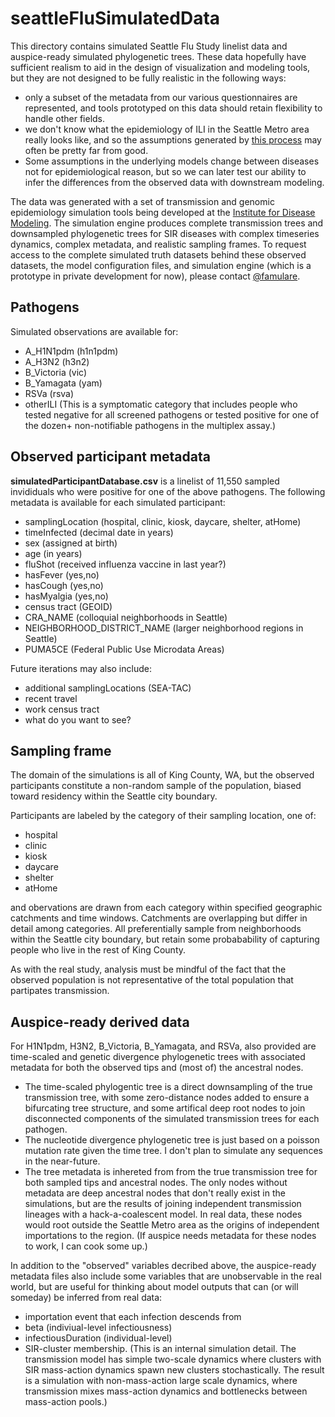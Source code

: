 # seattleFluSimulatedData

This directory contains simulated Seattle Flu Study linelist data and auspice-ready simulated phylogenetic trees.  These data hopefully have sufficient realism to aid in the design of visualization and modeling tools, but they are not designed to be fully realistic in the following ways:

- only a subset of the metadata from our various questionnaires are represented, and tools prototyped on this data should retain flexibility to handle other fields.
- we don't know what the epidemiology of ILI in the Seattle Metro area really looks like, and so the assumptions generated by [this process](https://giphy.com/gifs/13Zdt5rMO2Ngc0/html5) may often be pretty far from good.
- Some assumptions in the underlying models change between diseases not for epidemiological reason, but so we can later test our ability to infer the differences from the observed data with downstream modeling. 

The data was generated with a set of transmission and genomic epidemiology simulation tools being developed at the [Institute for Disease Modeling](www.idmod.org).  The simulation engine produces complete transmission trees and downsampled phylogenetic trees for SIR diseases with complex timeseries dynamics, complex metadata, and realistic sampling frames.  To request access to the complete simulated truth datasets behind these observed datasets, the model configuration files, and simulation engine (which is a prototype in private development for now), please contact [@famulare](https://github.com/famulare). 

## Pathogens

Simulated observations are available for:

- A_H1N1pdm (h1n1pdm)
- A_H3N2 (h3n2)
- B_Victoria (vic)
- B_Yamagata (yam)
- RSVa (rsva)
- otherILI (This is a symptomatic category that includes people who tested negative for all screened pathogens or tested positive for one of the dozen+ non-notifiable pathogens in the multiplex assay.)

## Observed participant metadata

**simulatedParticipantDatabase.csv** is a linelist of 11,550 sampled invididuals who were positive for one of the above pathogens.  The following metadata is available for each simulated participant: 

- samplingLocation (hospital, clinic, kiosk, daycare, shelter, atHome)
- timeInfected (decimal date in years)
- sex (assigned at birth)
- age (in years)
- fluShot (received influenza vaccine in last year?)
- hasFever (yes,no)
- hasCough (yes,no)
- hasMyalgia (yes,no)
- census tract (GEOID) 
- CRA_NAME (colloquial neighborhoods in Seattle)
- NEIGHBORHOOD_DISTRICT_NAME (larger neighborhood regions in Seattle)
- PUMA5CE (Federal Public Use Microdata Areas)

Future iterations may also include:

- additional samplingLocations (SEA-TAC)
- recent travel
- work census tract
- what do you want to see?


## Sampling frame

The domain of the simulations is all of King County, WA, but the observed participants constitute a non-random sample of the population, biased toward residency within the Seattle city boundary. 

Participants are labeled by the category of their sampling location, one of:

- hospital
- clinic
- kiosk
- daycare
- shelter
- atHome

and obervations are drawn from each category within specified geographic catchments and time windows.  Catchments are overlapping but differ in detail among categories. All preferentially sample from neighborhoods within the Seattle city boundary, but retain some probabability of capturing people who live in the rest of King County.  

As with the real study, analysis must be mindful of the fact that the observed population is not representative of the total population that partipates transmission.


## Auspice-ready derived data

For H1N1pdm, H3N2, B_Victoria, B_Yamagata, and RSVa, also provided are time-scaled and genetic divergence phylogenetic trees with associated metadata for both the observed tips and (most of) the ancestral nodes. 

- The time-scaled phylogentic tree is a direct downsampling of the true transmission tree, with some zero-distance nodes added to ensure a bifurcating tree structure, and some artifical deep root nodes to join disconnected components of the simulated transmission trees for each pathogen.   
- The nucleotide divergence phylogenetic tree is just based on a poisson mutation rate given the time tree.  I don't plan to simulate any sequences in the near-future.   
- The tree metadata is inhereted from from the true transmission tree for both sampled tips and ancestral nodes.  The only nodes without metadata are deep ancestral nodes that don't really exist in the simulations, but are the results of joining independent transmission lineages with a hack-a-coalescent model. In real data, these nodes would root outside the Seattle Metro area as the origins of independent importations to the region. (If auspice needs metadata for these nodes to work, I can cook some up.)   

In addition to the "observed" variables decribed above, the auspice-ready metadata files also include some variables that are unobservable in the real world, but are useful for thinking about model outputs that can (or will someday) be inferred from real data: 
- importation event that each infection descends from
- beta (indiviual-level infectiousness)
- infectiousDuration (individual-level)
- SIR-cluster membership. (This is an internal simulation detail. The transmission model has simple two-scale dynamics where clusters with SIR mass-action dynamics spawn new clusters stochastically. The result is a simulation with non-mass-action large scale dynamics, where transmission mixes mass-action dynamics and bottlenecks between mass-action pools.)


